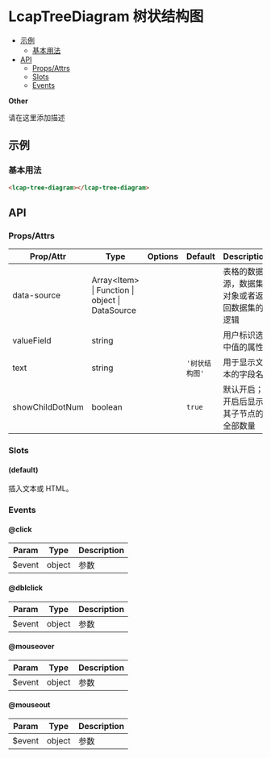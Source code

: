 <!-- 该 README.md 根据 api.yaml 和 docs/*.md 自动生成，为了方便在 GitHub 和 NPM 上查阅。如需修改，请查看源文件 -->

# LcapTreeDiagram 树状结构图

- [示例](#示例)
    - [基本用法](#基本用法)
- [API]()
    - [Props/Attrs](#propsattrs)
    - [Slots](#slots)
    - [Events](#events)

**Other**

请在这里添加描述

## 示例
### 基本用法

``` html
<lcap-tree-diagram></lcap-tree-diagram>
```

## API
### Props/Attrs

| Prop/Attr | Type | Options | Default | Description |
| --------- | ---- | ------- | ------- | ----------- |
| data-source | Array\<Item\> \| Function \| object \| DataSource |  |  | 表格的数据源，数据集对象或者返回数据集的逻辑 |
| valueField | string |  |  | 用户标识选中值的属性 |
| text | string |  | `'树状结构图'` | 用于显示文本的字段名 |
| showChildDotNum | boolean |  | `true` | 默认开启；开启后显示其子节点的全部数量 |

### Slots

#### (default)

插入文本或 HTML。

### Events

#### @click



| Param | Type | Description |
| ----- | ---- | ----------- |
| $event | object | 参数 |

#### @dblclick



| Param | Type | Description |
| ----- | ---- | ----------- |
| $event | object | 参数 |

#### @mouseover



| Param | Type | Description |
| ----- | ---- | ----------- |
| $event | object | 参数 |

#### @mouseout



| Param | Type | Description |
| ----- | ---- | ----------- |
| $event | object | 参数 |


